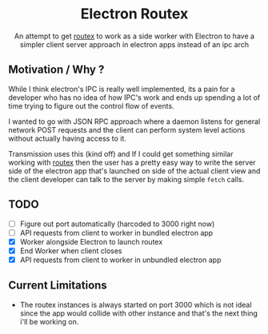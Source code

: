 <h1 align="center">
    Electron Routex
</h1>
<p align="center">
An attempt to get 
<a href="https://github.com/barelyhuman/routex">routex</a>
 to work as a side worker with Electron to have a simpler client server approach in electron apps instead of an ipc arch
</p>


## Motivation / Why ?

While I think electron's IPC is really well implemented, its a pain for a developer who has no idea of how IPC's work and ends up spending a lot of time trying to figure out the control flow of events.

I wanted to go with JSON RPC approach where a daemon listens for general network POST requests and the client can perform system level actions without actually having access to it. 

Transmission uses this (kind off) and If I could get something similar working with [routex](https://github.com/barelyhuman/routex) then the user has a pretty easy way to write the server side of the electron app that's launched on side of the actual client view and the client developer can talk to the server by making simple `fetch` calls.


## TODO

- [ ] Figure out port automatically (harcoded to 3000 right now)
- [ ] API requests from client to worker in bundled electron app 
- [x] Worker alongside Electron to launch routex
- [x] End Worker when client closes
- [x] API requests from client to worker in unbundled electron app 

## Current Limitations

- The routex instances is always started on port 3000 which is not ideal since the app would collide with other instance and that's the next thing i'll be working on.



